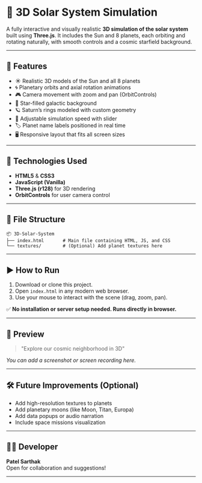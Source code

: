
# 🌌 3D Solar System Simulation

A fully interactive and visually realistic **3D simulation of the solar system** built using **Three.js**. It includes the Sun and 8 planets, each orbiting and rotating naturally, with smooth controls and a cosmic starfield background.

---

## 🚀 Features

- ☀️ Realistic 3D models of the Sun and all 8 planets
- 🌀 Planetary orbits and axial rotation animations
- 🎮 Camera movement with zoom and pan (OrbitControls)
- 🌌 Star-filled galactic background
- 🪐 Saturn’s rings modeled with custom geometry
- 🔁 Adjustable simulation speed with slider
- 🏷️ Planet name labels positioned in real time
- 🖥️ Responsive layout that fits all screen sizes

---

## 🧪 Technologies Used

- **HTML5** & **CSS3**
- **JavaScript (Vanilla)**
- **Three.js (r128)** for 3D rendering
- **OrbitControls** for user camera control

---

## 📁 File Structure

```
📦 3D-Solar-System
├── index.html       # Main file containing HTML, JS, and CSS
└── textures/        # (Optional) Add planet textures here
```

---

## ▶️ How to Run

1. Download or clone this project.
2. Open `index.html` in any modern web browser.
3. Use your mouse to interact with the scene (drag, zoom, pan).

✅ **No installation or server setup needed. Runs directly in browser.**

---

## 📸 Preview

> "Explore our cosmic neighborhood in 3D"

_You can add a screenshot or screen recording here._

---

## 🛠️ Future Improvements (Optional)

- Add high-resolution textures to planets
- Add planetary moons (like Moon, Titan, Europa)
- Add data popups or audio narration
- Include space missions visualization

---

## 👨‍💻 Developer

**Patel Sarthak**  
Open for collaboration and suggestions!

---
